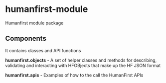 # humanfirst-module
Humanfirst module package

## Components
It contains classes and API functions

**humanfirst.objects** - A set of helper classes and methods for describing, validating and interacting with HFOBjects that make up the HF JSON format

**humanfirst.apis** - Examples of how to the call the HumanFirst APIs
